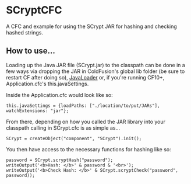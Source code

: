 SCryptCFC
=========

A CFC and example for using the SCrypt JAR for hashing and checking hashed strings.

## How to use...

Loading up the Java JAR file (SCrypt.jar) to the classpath can be done in a few ways via dropping the JAR in ColdFusion's global lib folder (be sure to restart CF after doing so), [JavaLoader](https://github.com/markmandel/JavaLoader) or, if you're running CF10+, Application.cfc's this.javaSettings.

Inside the Application.cfc would look like so:

`this.javaSettings = {loadPaths: ["./location/to/put/JARs"], watchExtensions: "jar"};`

From there, depending on how you called the JAR library into your classpath calling in SCrypt.cfc is as simple as...

`SCrypt = createObject("component", "SCrypt").init();`

You then have access to the necessary functions for hashing like so:

```
password = SCrypt.scryptHash("password");
writeOutput('<b>Hash: </b>' & password & '<br>');
writeOutput('<b>Check Hash: </b>' & SCrypt.scryptCheck("password", password));
```
